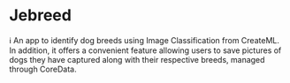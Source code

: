 # Jebreed

ℹ️ An app to identify dog breeds using Image Classification from CreateML. In addition, it offers a convenient feature allowing users to save pictures of dogs they have captured along with their respective breeds, managed through CoreData.
